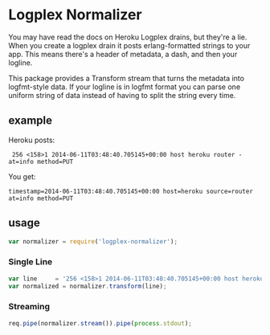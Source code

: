 # Logplex Normalizer

You may have read the docs on Heroku Logplex drains, but they're
a lie. When you create a logplex drain it posts erlang-formatted
strings to your app. This means there's a header of metadata, a dash,
and then your logline.

This package provides a Transform stream that turns the metadata
into logfmt-style data. If your logline is in logfmt format you
can parse one uniform string of data instead of having to split
the string every time.

## example

Heroku posts:

     256 <158>1 2014-06-11T03:48:40.705145+00:00 host heroku router - at=info method=PUT

You get:

    timestamp=2014-06-11T03:48:40.705145+00:00 host=heroku source=router at=info method=PUT

## usage

```javascript
var normalizer = require('logplex-normalizer');
```

### Single Line

```javascript
var line     = '256 <158>1 2014-06-11T03:48:40.705145+00:00 host heroku router - at=info method=PUT';
var normalized = normalizer.transform(line);
```

### Streaming

```javascript
req.pipe(normalizer.stream()).pipe(process.stdout);
```
